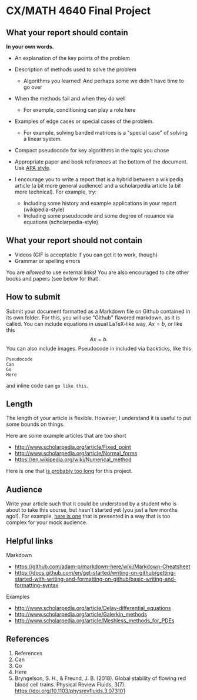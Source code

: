 # CX/MATH 4640 Final Project

## What your report should contain

__In your own words.__

* An explanation of the key points of the problem

* Description of methods used to solve the problem
	* Algorithms you learned! And perhaps some we didn't have time to go over

* When the methods fail and when they do well
	* For example, conditioning can play a role here

* Examples of edge cases or special cases of the problem. 
	* For example, solving banded matrices is a "special case" of solving a linear system.

* Compact pseudocode for key algorithms in the topic you chose

* Appropriate paper and book references at the bottom of the document. Use [APA style](https://www.citationmachine.net/apa).

* I encourage you to write a report that is a hybrid between a wikipedia article (a bit more general audience) and a scholarpedia article (a bit more technical). For example, try:
	* Including some history and example applications in your report (wikipedia-style) 
	* Including some pseudocode and some degree of neuance via equations (scholarpedia-style)


## What your report should not contain

* Videos (GIF is acceptable if you can get it to work, though)
* Grammar or spelling errors

You are _allowed_ to use external links! You are also encouraged to cite other books and papers (see below for that).

## How to submit

Submit your document formatted as a Markdown file on Github contained in its own folder. 
For this, you will use "Github" flavored markdown, as it is called. 
You can include equations in usual LaTeX-like way, $Ax=b$, or like this
$$Ax=b.$$
You can also include images.
Pseudocode in included via backticks, like this
```
Pseudocode
Can
Go 
Here
```
and inline code can `go like this`.

## Length

The length of your article is flexible. 
However, I understand it is useful to put some bounds on things.

Here are some example articles that are too short
* http://www.scholarpedia.org/article/Fixed_point
* http://www.scholarpedia.org/article/Normal_forms
* https://en.wikipedia.org/wiki/Numerical_method

Here is one that [is probably too long](https://en.wikipedia.org/wiki/Floating-point_arithmetic) for this project.

## Audience

Write your article such that it could be understood by a student who is about to take this course, but hasn't started yet (you just a few months ago!).
For example, [here is one](http://www.scholarpedia.org/article/WENO_methods) that is presented in a way that is too complex for your mock audience. 

## Helpful links

Markdown
* https://github.com/adam-p/markdown-here/wiki/Markdown-Cheatsheet
* https://docs.github.com/en/get-started/writing-on-github/getting-started-with-writing-and-formatting-on-github/basic-writing-and-formatting-syntax

Examples
* http://www.scholarpedia.org/article/Delay-differential_equations
* http://www.scholarpedia.org/article/Galerkin_methods
* http://www.scholarpedia.org/article/Meshless_methods_for_PDEs

## References

1. References
2. Can
3. Go
4. Here
5. Bryngelson, S. H., & Freund, J. B. (2018). Global stability of flowing red blood cell trains. Physical Review Fluids, 3(7). https://doi.org/10.1103/physrevfluids.3.073101 
